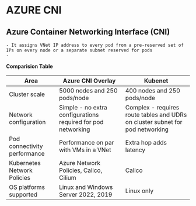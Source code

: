 # AZURE CNI

## Azure Container Networking Interface (CNI)

    - It assigns VNet IP address to every pod from a pre-reserved set of IPs on every node or a separate subnet reserved for pods
    - 

**Comparision Table**

| Area                         | Azure CNI Overlay                                     | Kubenet                                          |
|------------------------------|------------------------------------------------------|--------------------------------------------------|
| Cluster scale                | 5000 nodes and 250 pods/node                         | 400 nodes and 250 pods/node                      |
| Network configuration        | Simple - no extra configurations required for pod networking | Complex - requires route tables and UDRs on cluster subnet for pod networking |
| Pod connectivity performance | Performance on par with VMs in a VNet                | Extra hop adds latency                           |
| Kubernetes Network Policies  | Azure Network Policies, Calico, Cilium               | Calico                                           |
| OS platforms supported       | Linux and Windows Server 2022, 2019                  | Linux only                                       |
